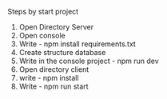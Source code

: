 Steps by start project
1. Open Directory Server
2. Open console
3. Write - npm install requirements.txt
4. Create structure database 
5. Write in the console project - npm run dev
6. Open directory client
7. write - npm install 
8. Write - npm run start
